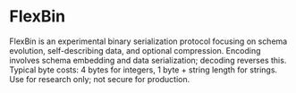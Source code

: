 # FlexBin

FlexBin is an experimental binary serialization protocol focusing on schema evolution, self-describing data, and optional compression. Encoding involves schema embedding and data serialization; decoding reverses this. Typical byte costs: 4 bytes for integers, 1 byte + string length for strings. Use for research only; not secure for production.
